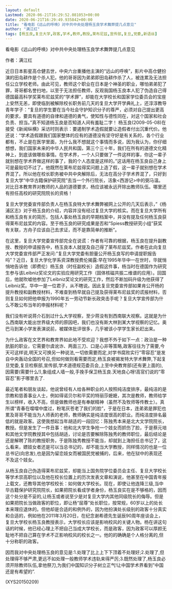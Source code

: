 ```yaml
---
layout: default
Lastmod: 2020-06-21T16:29:52.081053+00:00
date: 2020-06-21T16:29:49.935842+00:00
title: "看电影《远山的呼唤》对中共中央处理杨玉良学术舞弊提几点意见"
author: "满江红"
tags: [杨玉良,复旦大学,政客,学术,教师,教授,莱布尼兹,宣传部,复旦,党委,新语丝]
---
```


看电影《远山的呼唤》对中共中央处理杨玉良学术舞弊提几点意见

作者：满江红

近日日本影星高仓健去世，中央六台重播他主演的“远山的呼唤”，影片中高仓健扮演的田岛耕作是个杀人犯，他的哥哥因为弟弟即田岛耕作杀了人，被连累及无法担任公立学校老师。由此可见，教师这个职业在日本是个神圣的职业，哪怕弟弟犯了罪，哥哥都名誉扫地，以至于无法担任教师，反观我国杨玉良本人犯了伪造自己得德国最高科学奖莱布尼兹奖的“学术罪”，却能在大学校长和国家学位委员会的宝座上安然无恙，即使临到被解除校长职务前几天的复旦大学开学典礼上，还淳淳教导青年学子：“复旦的学生要在当今社会守护知识分子的尊严，必须对自己提出更高的要求，要具有道德的自律和道德的勇气，使知性与德性同在，对这个国家和社会负责、担当。”真不知道杨玉良是否知道人间有羞耻二字！ 杨玉良(2009-05-08)在接受《新闻纵横》采访时则表示：要遏制学术造假就要让造假者付出沉重代价。他还说：“学术造假跟我们国家整体的应有的道德没有坚守好是有关系的，各个行业都有，不止是在医学里面，为什么我不想就这个事情而多说，因为我认为，你仔细想想，我们国家未来的中华人民共和国，第三个三十年，我们在所有的道德文化精神上，到底该做哪些事情。在学术界，一个人只要做了一件这样的事，你这一辈子就别想在学术界做这样的事了，我的个人态度是这样的。”这话用在杨玉良自己身上可是最贴切不过了。他既然在莱布尼兹得奖问题上造了假，这一辈子就别想在学术界混了。所以他在校长职务被中共中央解除后，无法在高分子学术界混了，只好到复旦大学“中华古籍保护研究院”去当一个外行院长，活象<西游记>中的弼马温。对比日本教育界对教师的人品的道德要求，杨应该被永远开除出教师队伍。哪里还有担任高校的研究院院长的资格！

复旦大学党委宣传部负责人在杨玉良特大学术舞弊被网上公开的几天后表示，”《杨浦区志》对于杨玉良的介绍，内容并没有经过复旦大学的核实。而在复旦大学所有和杨玉良有关的简历，包括人事处杨玉良的早期档案中，并没有提及任何杨玉良获得莱布尼兹奖的内容。至于杨玉良的研究成果是否和“Spiess教授研究小组”获奖有关联，方舟子应该自己去求证，而不是靠简单的推断”。

在这里，复旦大学党委宣传部完全在说谎：作者有可靠的根据，杨玉良在提升副教授、教授的申请报告中，杨玉良本人就提及自己得了莱布尼兹奖。作者在此向复旦大学党委宣传部严正发问:”复旦大学党委有胆量公开杨玉良写的申请提职报告吗”？近日，复旦大学化学系资深教授费伦揭露:早在1995年华中一在世时，华就悄悄地告诉他（即费伦）杨玉良（时任副校长）造假这件事，杨当时在德国作为研究生参与该Leibniz奖论文的实验应用研究工作（固体核磁共振二维谱的应用）。回国后，他就吹嘘他参加了Leibniz奖论文的研究工作，然后不断加码升级为他获得了Leibniz奖。华中一是一位君子，从不瞎说。因此复旦党委宣传部如果肯公开杨的提升教授和副教授材料，不难查到杨早就自己提及获得莱布尼兹奖的谎报材料，否则复旦如何把他申报为1990年五一劳动节新长政突击手呢？复旦大学宣传部为什么不敢公布当年的申报材料呢？

我们没有听说蒋介石到过什么大学视察，至少蒋没有到西南联大视察。这就是为什么西南联大能出世界级大师的原因吧，我们也没有斯大林到某大学视察的记忆。奥巴马到某小学发表演说前，被媒体批评很多，几乎被该小学学生家长赶出来。

为什么政客在文艺界和教育界如此地不受欢迎？我想不外于如下一点：政治是一种肮脏的职业，它需要尔虞讹诈、两面三刀、口是心非等策略,政客往往为了需要,今天可这样说,明天又可换另一种说法,一切依需要而定,对学书腐败实行”零容忍”是发自中央轰动全国的号召,但如何做则看需要而定,杨玉良被揭发特大学术舞弊,下起复旦党委,复旦检察部,宣传部,学术道德规范委员会,上至中央教育部(还有更上面的),因需要(需要什么!),象组成人墙一般,手挽手保卫杨玉良.天地良心呀!高官们说的”零容忍”影子哪里去了.

最近笔者和朋友谈起，他说曾经有人给各种职业的人按照纯洁度排序，最纯洁的是宗教和慈善事业人士，例如得诺贝尔和平奖的特丽莎嬷嬷，其次是教师，教师给学生以榜样，收入不高，但是做教师也是有奉献精神（虽然不及牧师等传教士）。真所谓“青春在噹噹中度过，粉笔灰苍老了我们的脸”，于是在日本，连弟弟是罪犯也累及哥哥不能当为人师表的老师，教师确实是纯洁度很高的职业。而纯洁度排名最低的就是政客。这使我想起当年胡适的一段回忆：陈独秀本来是北大文学院院长，教授。但是发生了一件丑事：他和北大学生争抢一个妓女而抓伤了脸，于是蔡元培和其他文学院教授其中包括胡适，讨论是否要解除陈独秀的教师职位，最后结论是还是解聘了陈的教授职务，于是陈独秀教授不能当，却就到上海担任总书记了，这么看来，嫖妓女者还是可以当总书记的，却不能当大学教授，同样情况的也是一位总书记(向忠发),也是因为留恋妓女而被国民党被捕的，后来，他在狱中的表现还不及这个妓女。

从杨玉良自己伪造得莱布尼兹奖，却能当上国务院学位委员会主任、复旦大学校长等学术崇高职位以及他在校长位置上的历次发表文章和演说，他甚至在中国青年报上载文，还教导其他学校校长：如何做大学校长。现在，即使让他连降三级,当中华古籍保护研究院院长，如果把院长看成学者身份，杨玉良实在是不够格的，因而这个处分是不妥的,让杨玉或者说至少是对复旦大学内其他同级院长的侮辱。但是如果把院长当做政客的职位，即让杨“屈尊”处长职位，按常规，60岁以上的处长本来理应退休的。但他却是合适的和例外的，因为他扮演处长级别的政客十分真实和合适的，例如他在2011年3月20日，在纪念谢希德先生诞辰90周年座谈会上，复旦大学校长杨玉良教授表示，大学校长应该是影响校风的关键人物。杨在讲这句话的时候，他已经心理上不把自己当成大学校长，而是政客，因为政客可以厚颜无耻地不把自己算在学术不正影响校风的校长之一。他的的确确是个人格分离的,但十分称职的政客。

因而我对中央处理杨玉良的意见是:1.处理了比上上下下顶着不处理好;2.处理了,但处理得不够严肃,更远不如处理一般教师学术违轨来得严厉;3.既然处理了,杨玉良必须开除教师队伍,拿他祭刀,为我们中国知识分子树立正气!让中国学术界看到”中国还是有希望的”.

(XYS20150209)

